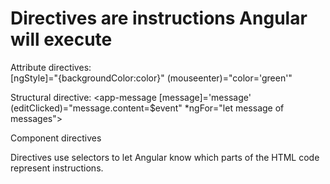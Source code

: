 #  Directives are instructions Angular will execute
Attribute directives:    
    [ngStyle]="{backgroundColor:color}" (mouseenter)="color='green'"

Structural directive: 
    <app-message [message]='message' (editClicked)="message.content=$event" *ngFor="let message of messages"></app-message> 

Component directives

Directives use selectors to let Angular know which parts of the HTML code represent instructions. 